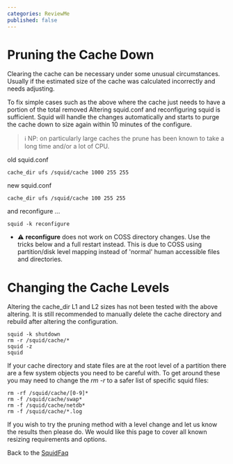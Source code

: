 ```yaml
---
categories: ReviewMe
published: false
---
```

# Pruning the Cache Down

Clearing the cache can be necessary under some unusual circumstances.
Usually if the estimated size of the cache was calculated incorrectly
and needs adjusting.

To fix simple cases such as the above where the cache just needs to have
a portion of the total removed Altering squid.conf and reconfiguring
squid is sufficient. Squid will handle the changes automatically and
starts to purge the cache down to size again within 10 minutes of the
configure.

> :information_source:
    NP: on particularly large caches the prune has been known to take a
    long time and/or a lot of CPU.

old squid.conf

    cache_dir ufs /squid/cache 1000 255 255

new squid.conf

    cache_dir ufs /squid/cache 100 255 255

and reconfigure ...

    squid -k reconfigure

  - :warning:
    **reconfigure** does not work on COSS directory changes. Use the
    tricks below and a full restart instead. This is due to COSS using
    partition/disk level mapping instead of 'normal' human accessible
    files and directories.

# Changing the Cache Levels

Altering the cache_dir L1 and L2 sizes has not been tested with the
above altering. It is still recommended to manually delete the cache
directory and rebuild after altering the configuration.

    squid -k shutdown
    rm -r /squid/cache/*
    squid -z
    squid

If your cache directory and state files are at the root level of a
partition there are a few system objects you need to be careful with. To
get around these you may need to change the *rm -r* to a safer list of
specific squid files:

    rm -rf /squid/cache/[0-9]*
    rm -f /squid/cache/swap*
    rm -f /squid/cache/netdb*
    rm -f /squid/cache/*.log

If you wish to try the pruning method with a level change and let us
know the results then please do. We would like this page to cover all
known resizing requirements and options.

Back to the
[SquidFaq](/SquidFaq)
